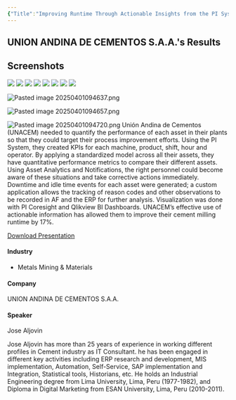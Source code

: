 ```yaml
---
{"Title":"Improving Runtime Through Actionable Insights from the PI System","Year":2017,"Industry":"Metals Mining & Materials","URL":"https://resources.osisoft.com/presentations/improving-runtime-through-actionable-insights-from-the-pi-system/","PDF":"https://cdn.osisoft.com/osi/presentations/2017-uc-san-francisco/UC17NA02MM04_UNACEM_JAljovin_ImprovingRuntime.pdf","Company":"UNION ANDINA DE CEMENTOS S.A.A.","Keywords":["Cement","Grinding"],"dg-publish":true,"permalink":"/aveva/customer-stories/2017/2017-union-andina-de-cementos-s-a-a-improving-runtime-through-actionable-insights-from-the-pi-system/","dgPassFrontmatter":true}
---
```


## UNION ANDINA DE CEMENTOS S.A.A.'s Results

## Screenshots
![](https://i.imgur.com/qp5C3E2.png)
![](https://i.imgur.com/KDwICkb.png)
![](https://i.imgur.com/UsURgwz.png)
![](https://i.imgur.com/7t2M9Fz.png)
![](https://i.imgur.com/I22tXq9.png)
![](https://i.imgur.com/DaDOpfi.png)
![](https://i.imgur.com/6fcL9q0.png)
![](https://i.imgur.com/8JpT0qy.png)
<!--⚠️Imgur upload failed, check dev console-->
![Pasted image 20250401094637.png](/img/user/07%20-%20Support/Attachments/Pasted%20image%2020250401094637.png)
<!--⚠️Imgur upload failed, check dev console-->
![Pasted image 20250401094657.png](/img/user/07%20-%20Support/Attachments/Pasted%20image%2020250401094657.png)
<!--⚠️Imgur upload failed, check dev console-->
![Pasted image 20250401094720.png](/img/user/07%20-%20Support/Attachments/Pasted%20image%2020250401094720.png)
Unión Andina de Cementos (UNACEM) needed to quantify the performance of each asset in their plants so that they could target their process improvement efforts. Using the PI System, they created KPIs for each machine, product, shift, hour and operator. By applying a standardized model across all their assets, they have quantitative performance metrics to compare their different assets. Using Asset Analytics and Notifications, the right personnel could become aware of these situations and take corrective actions immediately. Downtime and idle time events for each asset were generated; a custom application allows the tracking of reason codes and other observations to be recorded in AF and the ERP for further analysis. Visualization was done with PI Coresight and Qlikview BI Dashboards. UNACEM’s effective use of actionable information has allowed them to improve their cement milling runtime by 17%.

[Download Presentation](https://cdn.osisoft.com/osi/presentations/2017-uc-san-francisco/UC17NA02MM04_UNACEM_JAljovin_ImprovingRuntime.pdf)

#### Industry

- Metals Mining & Materials

#### Company

UNION ANDINA DE CEMENTOS S.A.A.

#### Speaker

Jose Aljovin

Jose Aljovin has more than 25 years of experience in working different profiles in Cement industry as IT Consultant. he has been engaged in different key activities including ERP research and development, MIS implementation, Automation, Self-Service, SAP implementation and Integration, Statistical tools, Historians, etc. He holds an Industrial Engineering degree from Lima University, Lima, Peru (1977-1982), and Diploma in Digital Marketing from ESAN University, Lima, Peru (2010-2011).